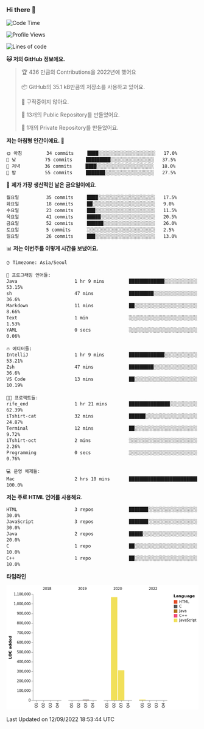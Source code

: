 ### Hi there 👋

<!--
**otm0937/otm0937** is a ✨ _special_ ✨ repository because its `README.md` (this file) appears on your GitHub profile.

Here are some ideas to get you started:

- 🔭 I’m currently working on ...
- 🌱 I’m currently learning ...
- 👯 I’m looking to collaborate on ...
- 🤔 I’m looking for help with ...
- 💬 Ask me about ...
- 📫 How to reach me: ...
- 😄 Pronouns: ...
- ⚡ Fun fact: ...
-->

  <!--START_SECTION:waka-->
![Code Time](http://img.shields.io/badge/Code%20Time-380%20hrs%206%20mins-blue)

![Profile Views](http://img.shields.io/badge/Profile%20Views-0-blue)

![Lines of code](https://img.shields.io/badge/%EC%A0%80%EB%8A%94%20%EC%97%AC%ED%83%9C%EA%B9%8C%EC%A7%80%20-1%20Million%20%EC%A4%84%EC%9D%98%20%EC%BD%94%EB%93%9C%EB%A5%BC%20%EC%9E%91%EC%84%B1%ED%96%88%EC%96%B4%EC%9A%94.-blue)

**🐱 저의 GitHub 정보에요.** 

> 🏆 436 만큼의 Contributions을 2022년에 했어요
 > 
> 📦 GitHub의 35.1 kB만큼의 저장소를 사용하고 있어요. 
 > 
> 🚫 구직중이지 않아요.
 > 
> 📜 13개의 Public Repository를 만들었어요. 
 > 
> 🔑 1개의 Private Repository를 만들었어요. 
 > 
**저는 아침형 인간이에요. 🐤** 

```text
🌞 아침         34 commits     ████░░░░░░░░░░░░░░░░░░░░░   17.0% 
🌆 낮　         75 commits     █████████░░░░░░░░░░░░░░░░   37.5% 
🌃 저녁         36 commits     ████░░░░░░░░░░░░░░░░░░░░░   18.0% 
🌙 밤　         55 commits     ███████░░░░░░░░░░░░░░░░░░   27.5%

```
📅 **제가 가장 생산적인 날은 금요일이에요.** 

```text
월요일          35 commits     ████░░░░░░░░░░░░░░░░░░░░░   17.5% 
화요일          18 commits     ██░░░░░░░░░░░░░░░░░░░░░░░   9.0% 
수요일          23 commits     ███░░░░░░░░░░░░░░░░░░░░░░   11.5% 
목요일          41 commits     █████░░░░░░░░░░░░░░░░░░░░   20.5% 
금요일          52 commits     ██████░░░░░░░░░░░░░░░░░░░   26.0% 
토요일          5 commits      ░░░░░░░░░░░░░░░░░░░░░░░░░   2.5% 
일요일          26 commits     ███░░░░░░░░░░░░░░░░░░░░░░   13.0%

```


📊 **저는 이번주를 이렇게 시간을 보냈어요.** 

```text
⌚︎ Timezone: Asia/Seoul

💬 프로그래밍 언어들: 
Java                     1 hr 9 mins         █████████████░░░░░░░░░░░░   53.15% 
sh                       47 mins             █████████░░░░░░░░░░░░░░░░   36.6% 
Markdown                 11 mins             ██░░░░░░░░░░░░░░░░░░░░░░░   8.66% 
Text                     1 min               ░░░░░░░░░░░░░░░░░░░░░░░░░   1.53% 
YAML                     0 secs              ░░░░░░░░░░░░░░░░░░░░░░░░░   0.06%

🔥 에디터들: 
IntelliJ                 1 hr 9 mins         █████████████░░░░░░░░░░░░   53.21% 
Zsh                      47 mins             █████████░░░░░░░░░░░░░░░░   36.6% 
VS Code                  13 mins             ██░░░░░░░░░░░░░░░░░░░░░░░   10.19%

🐱‍💻 프로젝트들: 
rife_end                 1 hr 21 mins        ███████████████░░░░░░░░░░   62.39% 
iTshirt-cat              32 mins             ██████░░░░░░░░░░░░░░░░░░░   24.87% 
Terminal                 12 mins             ██░░░░░░░░░░░░░░░░░░░░░░░   9.72% 
iTshirt-oct              2 mins              ░░░░░░░░░░░░░░░░░░░░░░░░░   2.26% 
Programming              0 secs              ░░░░░░░░░░░░░░░░░░░░░░░░░   0.76%

💻 운영 체제들: 
Mac                      2 hrs 10 mins       █████████████████████████   100.0%

```

**저는 주로 HTML 언어를 사용해요.** 

```text
HTML                     3 repos             ███████░░░░░░░░░░░░░░░░░░   30.0% 
JavaScript               3 repos             ███████░░░░░░░░░░░░░░░░░░   30.0% 
Java                     2 repos             █████░░░░░░░░░░░░░░░░░░░░   20.0% 
C                        1 repo              ██░░░░░░░░░░░░░░░░░░░░░░░   10.0% 
C++                      1 repo              ██░░░░░░░░░░░░░░░░░░░░░░░   10.0%

```


**타임라인**

![Chart not found](https://raw.githubusercontent.com/otm0937/otm0937/main/charts/bar_graph.png) 


 Last Updated on 12/09/2022 18:53:44 UTC
<!--END_SECTION:waka-->
